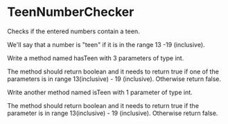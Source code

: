 # TeenNumberChecker
Checks if the entered numbers contain a teen.

We'll say that a number is "teen" if it is in the range 13 -19 (inclusive).

Write a method named hasTeen with 3 parameters of type int.

The method should return boolean and it needs to return true if one of the parameters is in range 13(inclusive) - 19 (inclusive). Otherwise return false.


Write another method named isTeen with 1 parameter of type int.

The method should return boolean and it needs to return true if the parameter is in range 13(inclusive) - 19 (inclusive). Otherwise return false.
